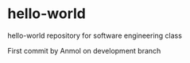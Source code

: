 # hello-world
hello-world repository for software engineering class

First commit by Anmol on development branch
